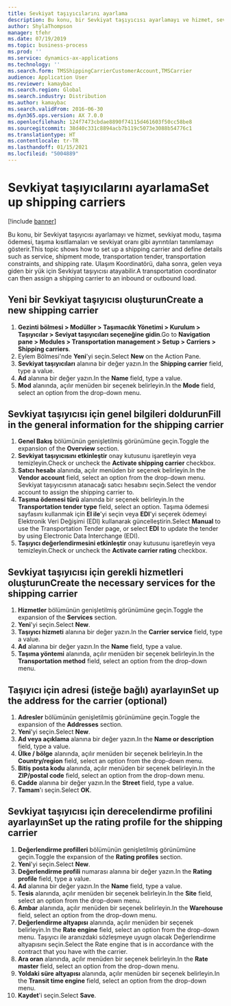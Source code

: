 ```yaml
---
title: Sevkiyat taşıyıcılarını ayarlama
description: Bu konu, bir Sevkiyat taşıyıcısı ayarlamayı ve hizmet, sevkiyat modu, taşıma ödemesi, taşıma kısıtlamaları ve sevkiyat oranı gibi ayrıntıları tanımlamayı gösterir.
author: ShylaThompson
manager: tfehr
ms.date: 07/19/2019
ms.topic: business-process
ms.prod: ''
ms.service: dynamics-ax-applications
ms.technology: ''
ms.search.form: TMSShippingCarrierCustomerAccount,TMSCarrier
audience: Application User
ms.reviewer: kamaybac
ms.search.region: Global
ms.search.industry: Distribution
ms.author: kamaybac
ms.search.validFrom: 2016-06-30
ms.dyn365.ops.version: AX 7.0.0
ms.openlocfilehash: 124f7473cbdae8890f74115d461603f50cc58be8
ms.sourcegitcommit: 38d40c331c8894acb7b119c5073e3088b54776c1
ms.translationtype: HT
ms.contentlocale: tr-TR
ms.lasthandoff: 01/15/2021
ms.locfileid: "5004889"
---
```

# <a name="set-up-shipping-carriers"></a><span data-ttu-id="24ed6-103">Sevkiyat taşıyıcılarını ayarlama</span><span class="sxs-lookup"><span data-stu-id="24ed6-103">Set up shipping carriers</span></span>

[!include [banner](../../includes/banner.md)]

<span data-ttu-id="24ed6-104">Bu konu, bir Sevkiyat taşıyıcısı ayarlamayı ve hizmet, sevkiyat modu, taşıma ödemesi, taşıma kısıtlamaları ve sevkiyat oranı gibi ayrıntıları tanımlamayı gösterir.</span><span class="sxs-lookup"><span data-stu-id="24ed6-104">This topic shows how to set up a shipping carrier and define details such as service, shipment mode, transportation tender, transportation constraints, and shipping rate.</span></span> <span data-ttu-id="24ed6-105">Ulaşım Koordinatörü, daha sonra, gelen veya giden bir yük için Sevkiyat taşıyıcısı atayabilir.</span><span class="sxs-lookup"><span data-stu-id="24ed6-105">A transportation coordinator can then assign a shipping carrier to an inbound or outbound load.</span></span>


## <a name="create-a-new-shipping-carrier"></a><span data-ttu-id="24ed6-106">Yeni bir Sevkiyat taşıyıcısı oluşturun</span><span class="sxs-lookup"><span data-stu-id="24ed6-106">Create a new shipping carrier</span></span>
1. <span data-ttu-id="24ed6-107">**Gezinti bölmesi > Modüller > Taşımacılık Yönetimi > Kurulum > Taşıyıcılar > Seviyat taşıyıcıları seçeneğine gidin**.</span><span class="sxs-lookup"><span data-stu-id="24ed6-107">Go to **Navigation pane > Modules > Transportation management > Setup > Carriers > Shipping carriers**.</span></span>
2. <span data-ttu-id="24ed6-108">Eylem Bölmesi'nde **Yeni**'yi seçin.</span><span class="sxs-lookup"><span data-stu-id="24ed6-108">Select **New** on the Action Pane.</span></span>
3. <span data-ttu-id="24ed6-109">**Sevkiyat taşıyıcıları** alanına bir değer yazın.</span><span class="sxs-lookup"><span data-stu-id="24ed6-109">In the **Shipping carrier** field, type a value.</span></span>
4. <span data-ttu-id="24ed6-110">**Ad** alanına bir değer yazın.</span><span class="sxs-lookup"><span data-stu-id="24ed6-110">In the **Name** field, type a value.</span></span>
5. <span data-ttu-id="24ed6-111">**Mod** alanında, açılır menüden bir seçenek belirleyin.</span><span class="sxs-lookup"><span data-stu-id="24ed6-111">In the **Mode** field, select an option from the drop-down menu.</span></span>

## <a name="fill-in-the-general-information-for-the-shipping-carrier"></a><span data-ttu-id="24ed6-112">Sevkiyat taşıyıcısı için genel bilgileri doldurun</span><span class="sxs-lookup"><span data-stu-id="24ed6-112">Fill in the general information for the shipping carrier</span></span>
1. <span data-ttu-id="24ed6-113">**Genel Bakış** bölümünün genişletilmiş görünümüne geçin.</span><span class="sxs-lookup"><span data-stu-id="24ed6-113">Toggle the expansion of the **Overview** section.</span></span>
2. <span data-ttu-id="24ed6-114">**Sevkiyat taşıyıcısını etkinleştir** onay kutusunu işaretleyin veya temizleyin.</span><span class="sxs-lookup"><span data-stu-id="24ed6-114">Check or uncheck the **Activate shipping carrier** checkbox.</span></span>
3. <span data-ttu-id="24ed6-115">**Satıcı hesabı** alanında, açılır menüden bir seçenek belirleyin.</span><span class="sxs-lookup"><span data-stu-id="24ed6-115">In the **Vendor account** field, select an option from the drop-down menu.</span></span> <span data-ttu-id="24ed6-116">Sevkiyat taşıyıcısının atanacağı satıcı hesabını seçin.</span><span class="sxs-lookup"><span data-stu-id="24ed6-116">Select the vendor account to assign the shipping carrier to.</span></span>  
4. <span data-ttu-id="24ed6-117">**Taşıma ödemesi türü** alanında bir seçenek belirleyin.</span><span class="sxs-lookup"><span data-stu-id="24ed6-117">In the **Transportation tender type** field, select an option.</span></span> <span data-ttu-id="24ed6-118">Taşıma ödemesi sayfasını kullanmak için **El ile**'yi seçin veya **EDI**'yi seçerek ödemeyi Elektronik Veri Değişimi (EDI) kullanarak güncelleştirin.</span><span class="sxs-lookup"><span data-stu-id="24ed6-118">Select **Manual** to use the Transportation Tender page, or select **EDI** to update the tender by using Electronic Data Interchange (EDI).</span></span>  
5. <span data-ttu-id="24ed6-119">**Taşıyıcı değerlendirmesini etkinleştir** onay kutusunu işaretleyin veya temizleyin.</span><span class="sxs-lookup"><span data-stu-id="24ed6-119">Check or uncheck the **Activate carrier rating** checkbox.</span></span>

## <a name="create-the-necessary-services-for-the-shipping-carrier"></a><span data-ttu-id="24ed6-120">Sevkiyat taşıyıcısı için gerekli hizmetleri oluşturun</span><span class="sxs-lookup"><span data-stu-id="24ed6-120">Create the necessary services for the shipping carrier</span></span>
1. <span data-ttu-id="24ed6-121">**Hizmetler** bölümünün genişletilmiş görünümüne geçin.</span><span class="sxs-lookup"><span data-stu-id="24ed6-121">Toggle the expansion of the **Services** section.</span></span>
2. <span data-ttu-id="24ed6-122">**Yeni**'yi seçin.</span><span class="sxs-lookup"><span data-stu-id="24ed6-122">Select **New**.</span></span>
3. <span data-ttu-id="24ed6-123">**Taşıyıcı hizmeti** alanına bir değer yazın.</span><span class="sxs-lookup"><span data-stu-id="24ed6-123">In the **Carrier service** field, type a value.</span></span>
4. <span data-ttu-id="24ed6-124">**Ad** alanına bir değer yazın.</span><span class="sxs-lookup"><span data-stu-id="24ed6-124">In the **Name** field, type a value.</span></span>
5. <span data-ttu-id="24ed6-125">**Taşıma yöntemi** alanında, açılır menüden bir seçenek belirleyin.</span><span class="sxs-lookup"><span data-stu-id="24ed6-125">In the **Transportation method** field, select an option from the drop-down menu.</span></span>

## <a name="set-up-the-address-for-the-carrier-optional"></a><span data-ttu-id="24ed6-126">Taşıyıcı için adresi (isteğe bağlı) ayarlayın</span><span class="sxs-lookup"><span data-stu-id="24ed6-126">Set up the address for the carrier (optional)</span></span>
1. <span data-ttu-id="24ed6-127">**Adresler** bölümünün genişletilmiş görünümüne geçin.</span><span class="sxs-lookup"><span data-stu-id="24ed6-127">Toggle the expansion of the **Addresses** section.</span></span>
2. <span data-ttu-id="24ed6-128">**Yeni**'yi seçin.</span><span class="sxs-lookup"><span data-stu-id="24ed6-128">Select **New**.</span></span>
3. <span data-ttu-id="24ed6-129">**Ad veya açıklama** alanına bir değer yazın.</span><span class="sxs-lookup"><span data-stu-id="24ed6-129">In the **Name or description** field, type a value.</span></span>
4. <span data-ttu-id="24ed6-130">**Ülke / bölge** alanında, açılır menüden bir seçenek belirleyin.</span><span class="sxs-lookup"><span data-stu-id="24ed6-130">In the **Country/region** field, select an option from the drop-down menu.</span></span>
5. <span data-ttu-id="24ed6-131">**Bitiş posta kodu** alanında, açılır menüden bir seçenek belirleyin.</span><span class="sxs-lookup"><span data-stu-id="24ed6-131">In the **ZIP/postal code** field, select an option from the drop-down menu.</span></span>
6. <span data-ttu-id="24ed6-132">**Cadde** alanına bir değer yazın.</span><span class="sxs-lookup"><span data-stu-id="24ed6-132">In the **Street** field, type a value.</span></span>
7. <span data-ttu-id="24ed6-133">**Tamam**'ı seçin.</span><span class="sxs-lookup"><span data-stu-id="24ed6-133">Select **OK**.</span></span>

## <a name="set-up-the-rating-profile-for-the-shipping-carrier"></a><span data-ttu-id="24ed6-134">Sevkiyat taşıyıcısı için derecelendirme profilini ayarlayın</span><span class="sxs-lookup"><span data-stu-id="24ed6-134">Set up the rating profile for the shipping carrier</span></span>
1. <span data-ttu-id="24ed6-135">**Değerlendirme profilleri** bölümünün genişletilmiş görünümüne geçin.</span><span class="sxs-lookup"><span data-stu-id="24ed6-135">Toggle the expansion of the **Rating profiles** section.</span></span>
2. <span data-ttu-id="24ed6-136">**Yeni**'yi seçin.</span><span class="sxs-lookup"><span data-stu-id="24ed6-136">Select **New**.</span></span>
3. <span data-ttu-id="24ed6-137">**Değerlendirme profili** numarası alanına bir değer yazın.</span><span class="sxs-lookup"><span data-stu-id="24ed6-137">In the **Rating profile** field, type a value.</span></span>
4. <span data-ttu-id="24ed6-138">**Ad** alanına bir değer yazın.</span><span class="sxs-lookup"><span data-stu-id="24ed6-138">In the **Name** field, type a value.</span></span>
5. <span data-ttu-id="24ed6-139">**Tesis** alanında, açılır menüden bir seçenek belirleyin.</span><span class="sxs-lookup"><span data-stu-id="24ed6-139">In the **Site** field, select an option from the drop-down menu.</span></span>
6. <span data-ttu-id="24ed6-140">**Ambar** alanında, açılır menüden bir seçenek belirleyin.</span><span class="sxs-lookup"><span data-stu-id="24ed6-140">In the **Warehouse** field, select an option from the drop-down menu.</span></span>
7. <span data-ttu-id="24ed6-141">**Değerlendirme altyapısı** alanında, açılır menüden bir seçenek belirleyin.</span><span class="sxs-lookup"><span data-stu-id="24ed6-141">In the **Rate engine** field, select an option from the drop-down menu.</span></span> <span data-ttu-id="24ed6-142">Taşıyıcı ile aranızdaki sözleşmeye uyugn olacak Değerlendirme altyapısını seçin.</span><span class="sxs-lookup"><span data-stu-id="24ed6-142">Select the Rate engine that is in accordance with the contract that you have with the carrier.</span></span>  
8. <span data-ttu-id="24ed6-143">**Ara oran** alanında, açılır menüden bir seçenek belirleyin.</span><span class="sxs-lookup"><span data-stu-id="24ed6-143">In the **Rate master** field, select an option from the drop-down menu.</span></span>
9. <span data-ttu-id="24ed6-144">**Yoldaki süre altyapısı** alanında, açılır menüden bir seçenek belirleyin.</span><span class="sxs-lookup"><span data-stu-id="24ed6-144">In the **Transit time engine** field, select an option from the drop-down menu.</span></span>
10. <span data-ttu-id="24ed6-145">**Kaydet**'i seçin.</span><span class="sxs-lookup"><span data-stu-id="24ed6-145">Select **Save**.</span></span>

